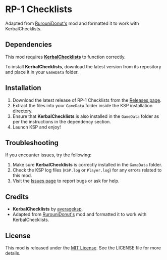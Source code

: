 # RP-1 Checklists
Adapted from [RurouniDonut's](https://github.com/RurouniDonut/KSP-RP1-Werner-Checklist-Config) mod and formatted it to work with KerbalChecklists.

## Dependencies

This mod requires **[KerbalChecklists](https://github.com/averageksp/KerbalChecklists)** to function correctly.

To install **KerbalChecklists**, download the latest version from its repository and place it in your `GameData` folder.

## Installation

1. Download the latest release of RP-1 Checklists from the [Releases page](https://github.com/averageksp/RP-1-Checklists/releases).
2. Extract the files into your `GameData` folder inside the KSP installation directory.
3. Ensure that **KerbalChecklists** is also installed in the `GameData` folder as per the instructions in the dependency section.
4. Launch KSP and enjoy!

## Troubleshooting

If you encounter issues, try the following:

1. Make sure **KerbalChecklists** is correctly installed in the `GameData` folder.
2. Check the KSP log files (`KSP.log` or `Player.log`) for any errors related to this mod.
3. Visit the [Issues page](https://github.com/averageksp/RP-1-Checklists/issues) to report bugs or ask for help.

## Credits

- **KerbalChecklists** by [averageksp](https://github.com/averageksp).
- Adapted from [RurouniDonut's](https://github.com/RurouniDonut/KSP-RP1-Werner-Checklist-Config) mod and formatted it to work with KerbalChecklists.

## License

This mod is released under the [MIT License](https://github.com/averageksp/RP-1-Checklists/blob/main/LICENSE). See the LICENSE file for more details.
